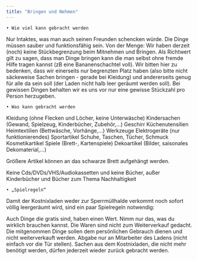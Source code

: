 ```yaml
---
title: "Bringen und Nehmen"
---
```


    • Wie viel kann gebracht werden
Nur Intaktes, was man auch seinen Freunden schencken würde. Die Dinge müssen sauber und funktionsfähig sein.
Von der Menge: Wir haben derzeit (noch) keine Stückbegrenzung beim Mitnehmen und Bringen.
Als Richtwert gilt zu sagen, dass man Dinge bringen kann die man selbst ohne fremde Hilfe tragen kannst (zB eine Bananenschachtel voll). Wir bitten hier zu bedenken, dass wir einerseits nur begrenzten Platz haben (also bitte nicht säckeweise Sachen bringen - gerade bei Kleidung) und andererseits genug für alle da sein soll (der Laden nicht halb leer geräumt werden soll).
Bei gewissen Dingen behalten wir es uns vor nur eine gewisse Stückzahl pro Person herzugeben.


    • Was kann gebracht werden
Kleidung (ohne Flecken und Löcher, keine Unterwäsche)
Kindersachen (Gewand, Spielzeug, Kinderbücher, Zubehör,...)
Geschirr
Küchenutensilien
Heimtextilien (Bettwäsche, Vorhänge,…)
Werkzeuge
Elektrogeräte (nur funktionierendes)
Sportartikel
Schuhe, Taschen, Tücher, Schmuck
Kosmetikartikel
Spiele (Brett-, Kartenspiele)
Dekoartikel (Bilder, saisonales Dekomaterial,...)

Größere Artikel können an das schwarze Brett aufgehängt werden.


Keine Cds/DVDs/VHS/Audiokassetten und keine Bücher, außer Kinderbücher und Bücher zum Thema Nachhaltigkeit


    • „Spielregeln“
Damit der Kostnixladen weder zur Sperrmüllhalde verkommt noch sofort völlig leergeräumt wird, sind ein paar Spielregeln notwendig:

Auch Dinge die gratis sind, haben einen Wert. Nimm nur das, was du wirklich brauchen kannst.
Die Waren sind nicht zum Weiterverkauf gedacht. Die mitgenommen Dinge sollen dem persönlichen Gebrauch dienen und nicht weiterverkauft werden.
Abgabe nur an Mitarbeiter des Ladens (nicht einfach vor die Tür stellen).
Sachen aus dem Kostnixladen, die nicht mehr benötigt werden, dürfen jederzeit wieder zurück gebracht werden.

